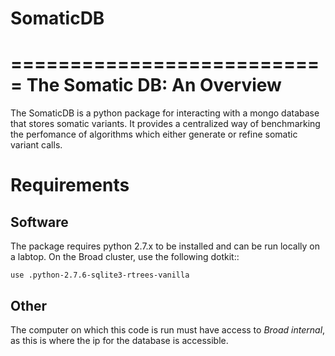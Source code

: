 # SomaticDB

===========================
The Somatic DB: An Overview
===========================

The SomaticDB is a python package for interacting with a mongo database that stores
somatic variants. It provides a centralized way of benchmarking the perfomance of
algorithms which either generate or refine somatic variant calls.


Requirements
============

Software
--------

The package requires python 2.7.x to be installed and can be run locally on a labtop.
On the Broad cluster, use the following dotkit::

    use .python-2.7.6-sqlite3-rtrees-vanilla

Other
-----

The computer on which this code is run must have access to _Broad internal_, as this
is where the ip for the database is accessible.

